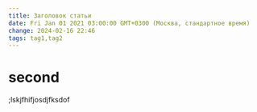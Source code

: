 ```yaml
---
title: Заголовок статьи
date: Fri Jan 01 2021 03:00:00 GMT+0300 (Москва, стандартное время)
change: 2024-02-16 22:46
tags: tag1,tag2
---
```

# second
;lskjfhifjosdjfksdof
